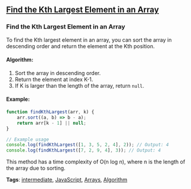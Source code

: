 ## [Find the Kth Largest Element in an Array](#find-the-kth-largest-element-in-an-array)

### Find the Kth Largest Element in an Array

To find the Kth largest element in an array, you can sort the array in descending order and return the element at the Kth position.

#### Algorithm:
1. Sort the array in descending order.
2. Return the element at index K-1.
3. If K is larger than the length of the array, return `null`.

#### Example:
```javascript
function findKthLargest(arr, k) {
    arr.sort((a, b) => b - a);
    return arr[k - 1] || null;
}

// Example usage
console.log(findKthLargest([1, 3, 5, 2, 4], 2)); // Output: 4
console.log(findKthLargest([7, 2, 9, 4], 3)); // Output: 4
```

This method has a time complexity of O(n log n), where n is the length of the array due to sorting.

**Tags**: [intermediate](./level/intermediate), [JavaScript](./theme/javascript), [Arrays](./theme/arrays), [Algorithm](./theme/algorithm)



